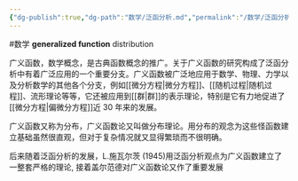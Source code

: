 ```yaml
---
{"dg-publish":true,"dg-path":"数学/泛函分析.md","permalink":"/数学/泛函分析/","dgPassFrontmatter":true,"noteIcon":"","created":"2024-05-21T15:20:28.189+08:00","updated":"2024-05-24T18:14:43.019+08:00"}
---
```


#数学
**generalized function**
distribution

广义函数，数学概念，是古典函数概念的推广。关于广义函数的研究构成了泛函分析中有着广泛应用的一个重要分支。广义函数被广泛地应用于数学、物理、力学以及分析数学的其他各个分支，例如[[微分方程\|微分方程]]、[[随机过程\|随机过程]]、流形理论等等，它还被应用到[[群\|群]]的表示理论，特别是它有力地促进了 [[微分方程\|偏微分方程]]近 30 年来的发展。

广义函数又称为分布，广义函数论又叫做分布理论。用分布的观念为这些怪函数建立基础虽然很直观，但对于复杂情况就又显得繁琐而不很明确。

后来随着泛函分析的发展，L.施瓦尔茨 (1945)用泛函分析观点为广义函数建立了一整套严格的理论, 接着盖尔范德对广义函数论又作了重要发展



